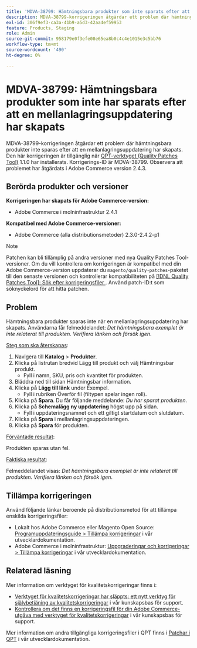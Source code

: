 ```yaml
---
title: 'MDVA-38799: Hämtningsbara produkter som inte sparats efter att en mellanlagringsuppdatering har skapats'
description: MDVA-38799-korrigeringen åtgärdar ett problem där hämtningsbara produkter inte sparas efter att en mellanlagringsuppdatering har skapats. Den här korrigeringen är tillgänglig när [QPT-verktyget (Quality Patches Tool)](/help/announcements/adobe-commerce-announcements/magento-quality-patches-released-new-tool-to-self-serve-quality-patches.md) 1.1.0 är installerat. Korrigerings-ID är MDVA-38799. Observera att problemet har åtgärdats i Adobe Commerce version 2.4.3.
exl-id: 306f9ef3-ca3a-41b9-a5d3-42aa4ef59953
feature: Products, Staging
role: Admin
source-git-commit: 958179e0f3efe08e65ea8b0c4c4e1015e3c5bb76
workflow-type: tm+mt
source-wordcount: '490'
ht-degree: 0%

---
```


# MDVA-38799: Hämtningsbara produkter som inte har sparats efter att en mellanlagringsuppdatering har skapats

MDVA-38799-korrigeringen åtgärdar ett problem där hämtningsbara produkter inte sparas efter att en mellanlagringsuppdatering har skapats. Den här korrigeringen är tillgänglig när [QPT-verktyget (Quality Patches Tool)](/help/announcements/adobe-commerce-announcements/magento-quality-patches-released-new-tool-to-self-serve-quality-patches.md) 1.1.0 har installerats. Korrigerings-ID är MDVA-38799. Observera att problemet har åtgärdats i Adobe Commerce version 2.4.3.

## Berörda produkter och versioner

**Korrigeringen har skapats för Adobe Commerce-version:**

* Adobe Commerce i molninfrastruktur 2.4.1

**Kompatibel med Adobe Commerce-versioner:**

* Adobe Commerce (alla distributionsmetoder) 2.3.0-2.4.2-p1

>[!NOTE]
>
>Patchen kan bli tillämplig på andra versioner med nya Quality Patches Tool-versioner. Om du vill kontrollera om korrigeringen är kompatibel med din Adobe Commerce-version uppdaterar du `magento/quality-patches`-paketet till den senaste versionen och kontrollerar kompatibiliteten på [[!DNL Quality Patches Tool]: Sök efter korrigeringsfiler ](https://devdocs.magento.com/quality-patches/tool.html#patch-grid). Använd patch-ID:t som söknyckelord för att hitta patchen.

## Problem

Hämtningsbara produkter sparas inte när en mellanlagringsuppdatering har skapats. Användarna får felmeddelandet: *Det hämtningsbara exemplet är inte relaterat till produkten. Verifiera länken och försök igen*.

<u>Steg som ska återskapas</u>:

1. Navigera till **Katalog** > **Produkter**.
1. Klicka på listrutan bredvid Lägg till produkt och välj Hämtningsbar produkt.
   * Fyll i namn, SKU, pris och kvantitet för produkten.
1. Bläddra ned till sidan Hämtningsbar information.
1. Klicka på **Lägg till länk** under Exempel.
   * Fyll i rubriken Överför fil (filtypen spelar ingen roll).
1. Klicka på **Spara**. Du får följande meddelande: *Du har sparat produkten*.
1. Klicka på **Schemalägg ny uppdatering** högst upp på sidan.
   * Fyll i uppdateringsnamnet och ett giltigt startdatum och slutdatum.
1. Klicka på **Spara** i mellanlagringsuppdateringen.
1. Klicka på **Spara** för produkten.

<u>Förväntade resultat</u>:

Produkten sparas utan fel.

<u>Faktiska resultat</u>:

Felmeddelandet visas: *Det hämtningsbara exemplet är inte relaterat till produkten. Verifiera länken och försök igen*.

## Tillämpa korrigeringen

Använd följande länkar beroende på distributionsmetod för att tillämpa enskilda korrigeringsfiler:

* Lokalt hos Adobe Commerce eller Magento Open Source: [Programuppdateringsguide > Tillämpa korrigeringar](https://devdocs.magento.com/guides/v2.4/comp-mgr/patching/mqp.html) i vår utvecklardokumentation.
* Adobe Commerce i molninfrastruktur: [Uppgraderingar och korrigeringar > Tillämpa korrigeringar](https://devdocs.magento.com/cloud/project/project-patch.html) i vår utvecklardokumentation.

## Relaterad läsning

Mer information om verktyget för kvalitetskorrigeringar finns i:

* [Verktyget för kvalitetskorrigeringar har släppts: ett nytt verktyg för självbetjäning av kvalitetskorrigeringar](/help/announcements/adobe-commerce-announcements/magento-quality-patches-released-new-tool-to-self-serve-quality-patches.md) i vår kunskapsbas för support.
* [Kontrollera om det finns en korrigeringsfil för din Adobe Commerce-utgåva med verktyget för kvalitetskorrigeringar](/help/support-tools/patches-available-in-qpt-tool/check-patch-for-magento-issue-with-magento-quality-patches.md) i vår kunskapsbas för support.

Mer information om andra tillgängliga korrigeringsfiler i QPT finns i [Patchar i QPT](https://devdocs.magento.com/quality-patches/tool.html#patch-grid) i vår utvecklardokumentation.

